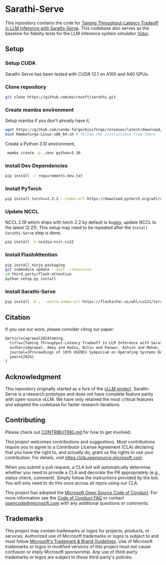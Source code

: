 # Sarathi-Serve

This repository contains the code for [Taming Throughput-Latency Tradeoff in LLM Inference with Sarathi-Serve](https://arxiv.org/abs/2403.02310).
This codebase also serves as the baseline for fidelity tests for the LLM inference system simulator [Vidur](https://github.com/microsoft/vidur).

## Setup

### Setup CUDA

Sarathi-Serve has been tested with CUDA 12.1 on A100 and A40 GPUs.

### Clone repository

```sh
git clone https://github.com/microsoft/sarathi.git
```

### Create mamba environment

Setup mamba if you don't already have it,

```sh
wget https://github.com/conda-forge/miniforge/releases/latest/download/Mambaforge-Linux-x86_64.sh
bash Mambaforge-Linux-x86_64.sh # follow the instructions from there
```

Create a Python 3.10 environment,

```sh
 mamba create -p ./env python=3.10  
```

### Install Dev Dependencies

```sh
pip install -r requirements-dev.txt
```

### Install PyTorch

```sh
pip install torch==2.2.2 --index-url https://download.pytorch.org/whl/cu121
```

### Update NCCL

NCCL 2.19 which ships with torch 2.2 by default is buggy, update NCCL to the latest (2.21).
This setup may need to be repeated after the `Install Sarathi-Serve` step is done.

```sh
pip install -U nvidia-nccl-cu12
```

### Install FlashAttention

```sh
pip install ninja packaging
git submodule update --init --recursive
cd third_party/flash-attention
python setup.py install
```

### Install Sarathi-Serve

```sh
pip install -e . --extra-index-url https://flashinfer.ai/whl/cu121/torch2.2/
```

## Citation

If you use our work, please consider citing our paper:

```latex
@article{agrawal2024taming,
  title={Taming Throughput-Latency Tradeoff in LLM Inference with Sarathi-Serve},
  author={Agrawal, Amey and Kedia, Nitin and Panwar, Ashish and Mohan, Jayashree and Kwatra, Nipun and Gulavani, Bhargav S and Tumanov, Alexey and Ramjee, Ramachandran},
  journal={Proceedings of 18th USENIX Symposium on Operating Systems Design and Implementation, 2024, Santa Clara},
  year={2024}
}
```

## Acknowledgment

This repository originally started as a fork of the [vLLM project](https://vllm-project.github.io/). Sarathi-Serve is a research prototype and does not have complete feature parity with open-source vLLM. We have only retained the most critical features and adopted the codebase for faster research iterations.

## Contributing

Please check out [CONTRIBUTING.md](./CONTRIBUTING.md) for how to get involved.

This project welcomes contributions and suggestions.  Most contributions require you to agree to a
Contributor License Agreement (CLA) declaring that you have the right to, and actually do, grant us
the rights to use your contribution. For details, visit https://cla.opensource.microsoft.com.

When you submit a pull request, a CLA bot will automatically determine whether you need to provide
a CLA and decorate the PR appropriately (e.g., status check, comment). Simply follow the instructions
provided by the bot. You will only need to do this once across all repos using our CLA.

This project has adopted the [Microsoft Open Source Code of Conduct](https://opensource.microsoft.com/codeofconduct/).
For more information see the [Code of Conduct FAQ](https://opensource.microsoft.com/codeofconduct/faq/) or
contact [opencode@microsoft.com](mailto:opencode@microsoft.com) with any additional questions or comments.

## Trademarks

This project may contain trademarks or logos for projects, products, or services. Authorized use of Microsoft 
trademarks or logos is subject to and must follow 
[Microsoft's Trademark & Brand Guidelines](https://www.microsoft.com/en-us/legal/intellectualproperty/trademarks/usage/general).
Use of Microsoft trademarks or logos in modified versions of this project must not cause confusion or imply Microsoft sponsorship.
Any use of third-party trademarks or logos are subject to those third-party's policies.
